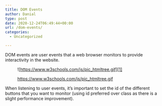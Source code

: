 ```yaml
---
title: DOM Events
author: Danial
type: post
date: 2020-12-24T06:49:44+00:00
url: /dom-events/
categories:
  - Uncategorized

---
```

DOM events are user events that a web browser monitors to provide interactivity in the website.<figure class="wp-block-image">

![https://www.w3schools.com/js/pic_htmltree.gif][1] <figcaption>https://www.w3schools.com/js/pic_htmltree.gif</figcaption></figure> 

When listening to user events, it&#8217;s important to set the id of the different buttons that you want to monitor (using id preferred over class as there is a slight performance improvement).

 [1]: https://www.w3schools.com/js/pic_htmltree.gif